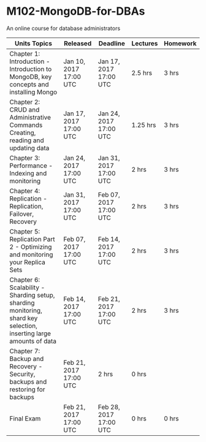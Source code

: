 # M102-MongoDB-for-DBAs
An online course for database administrators

| Units	Topics        | Released           | Deadline  | Lectures | Homework
| ------------- |------------- | ----- | --- | --- | 
| Chapter 1: Introduction - Introduction to MongoDB, key concepts and installing Mongo | Jan 10, 2017 17:00 UTC | Jan 17, 2017 17:00 UTC | 2.5 hrs | 3 hrs  |
| Chapter 2: CRUD and Administrative Commands	Creating, reading and updating data | Jan 17, 2017 17:00 UTC | Jan 24, 2017 17:00 UTC |  1.25 hrs | 3 hrs|
| Chapter 3: Performance - Indexing and monitoring | Jan 24, 2017 17:00 UTC| Jan 31, 2017 17:00 UTC | 2 hrs | 3 hrs |
| Chapter 4: Replication - Replication, Failover, Recovery| Jan 31, 2017 17:00 UTC | Feb 07, 2017 17:00 UTC | 2 hrs | 3 hrs |
| Chapter 5: Replication Part 2 - Optimizing and monitoring your Replica Sets | Feb 07, 2017 17:00 UTC | Feb 14, 2017 17:00 UTC | 2 hrs | 3 hrs | 
| Chapter 6: Scalability - Sharding setup, sharding monitoring, shard key selection, inserting large amounts of data | Feb 14, 2017 17:00 UTC | Feb 21, 2017 17:00 UTC | 2 hrs | 3 hrs |
| Chapter 7: Backup and Recovery - Security, backups and restoring for backups | Feb 21, 2017 17:00 UTC | 2 hrs | 0 hrs |
| Final Exam |	Feb 21, 2017 17:00 UTC | Feb 28, 2017 17:00 UTC | 0 hrs | 0 hrs |

